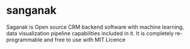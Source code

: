 # sanganak
Saganak is Open source CRM backend software with machine learning, data visualization pipeline capabilities included in it. It is completely re-programmable and free to use with MIT Licence
